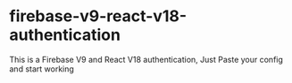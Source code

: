 # firebase-v9-react-v18-authentication
This is a Firebase V9 and React V18 authentication, Just Paste your config and start working
